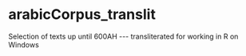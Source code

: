 # arabicCorpus_translit
Selection of texts up until 600AH --- transliterated for working in R on Windows
